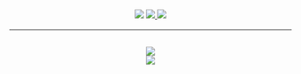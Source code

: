 <h3 align="center">
  <img src="https://img.shields.io/github/followers/ambmt?label=Followers&style=for-the-badge&color=blue">
  <a href="https://discord.gg/puJSmw72FY" alt="Discord">
      <img src="https://img.shields.io/discord/452518336627081236?label=discord&style=for-the-badge&color=blue"/>
  </a>
  <a href="https://ambmt.xyz" alt="Website">
      <img src="https://img.shields.io/website?down_color=red&down_message=Offline&style=for-the-badge&up_color=blue&up_message=Online&url=https%3A%2F%2Fwillfp.com"/>
  </a>
</h3>

<hr>

<h2 align="center">
  <a href="https://github.com/ambmt">
    <img align="center" src="https://github-readme-stats.vercel.app/api/?username=ambmt&show_icons=true&theme=onedark">
  </a>
  <br>
  <a href="https://github.com/Auxilor">
    <img align="center" src="https://github-readme-stats.vercel.app/api/top-langs/?username=ambmt&layout=compact&theme=onedark">
  </a>
</h2>
